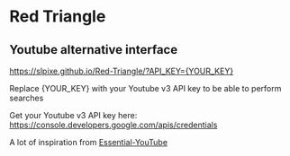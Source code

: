 # Red Triangle

## Youtube alternative interface

https://slpixe.github.io/Red-Triangle/?API_KEY={YOUR_KEY}

Replace {YOUR_KEY} with your Youtube v3 API key to be able to perform searches

Get your Youtube v3 API key here: https://console.developers.google.com/apis/credentials

A lot of inspiration from [Essential-YouTube](https://github.com/boramalper/Essential-YouTube/)
